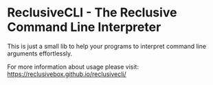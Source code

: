 # ReclusiveCLI - The Reclusive Command Line Interpreter

This is just a small lib to help your programs to interpret command line arguments effortlessly.

For more information about usage please visit: https://reclusivebox.github.io/reclusivecli/